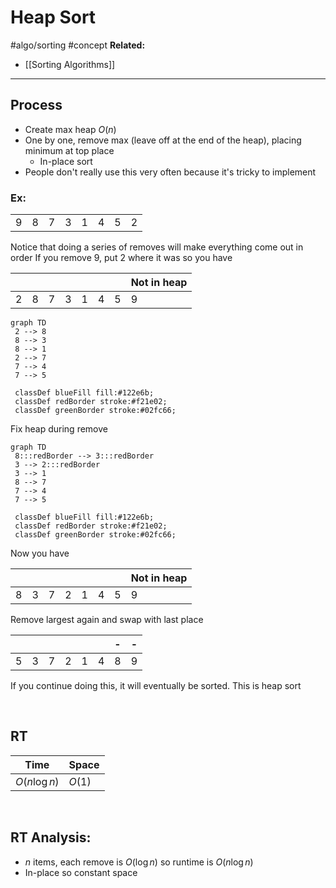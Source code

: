 # Heap Sort
#algo/sorting 
#concept
**Related:**
-  [[Sorting Algorithms]]

---

## Process
- Create max heap $O(n)$
- One by one, remove max (leave off at the end of the heap), placing minimum at top place
	- In-place sort
- People don't really use this very often because it's tricky to implement

### Ex:

|     |     |     |     |     |     |     |     |
| --- | --- | --- | --- | --- | --- | --- | --- |
| 9   | 8   | 7   | 3   | 1   | 4   | 5   | 2   |

Notice that doing a series of removes will make everything come out in order
If you remove 9, put 2 where it was so you have 

|     |     |     |     |     |     |     | Not in heap |
| --- | --- | --- | --- | --- | --- | --- | ----------- |
| 2   | 8   | 7   | 3   | 1   | 4   | 5   | 9           |

```mermaid
graph TD
 2 --> 8
 8 --> 3
 8 --> 1
 2 --> 7
 7 --> 4
 7 --> 5
 
 classDef blueFill fill:#122e6b;
 classDef redBorder stroke:#f21e02;
 classDef greenBorder stroke:#02fc66;
```

Fix heap during remove

```mermaid
graph TD
 8:::redBorder --> 3:::redBorder
 3 --> 2:::redBorder
 3 --> 1
 8 --> 7
 7 --> 4
 7 --> 5
 
 classDef blueFill fill:#122e6b;
 classDef redBorder stroke:#f21e02;
 classDef greenBorder stroke:#02fc66;
```

Now you have 

|     |     |     |     |     |     |     | Not in heap |
| --- | --- | --- | --- | --- | --- | --- | ----------- |
| 8   | 3   | 7   | 2   | 1   | 4   | 5   | 9           |

Remove largest again and swap with last place

|     |     |     |     |     |     | -   | -   |
| --- | --- | --- | --- | --- | --- | --- | --- |
| 5   | 3   | 7   | 2   | 1   | 4   | 8   | 9   |

If you continue doing this, it will eventually be sorted. This is heap sort


<br/>

## RT

| Time             | Space  |
| ---------------- | ------ |
| $O(n\log n)$ | $O(1)$ |

<br/>

## RT Analysis:
- $n$ items, each remove is $O(\log n)$ so runtime is $O(n\log n)$
- In-place so constant space